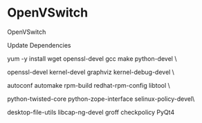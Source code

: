 # OpenVSwitch
OpenVSwitch 

Update Dependencies

yum -y install wget openssl-devel gcc make python-devel \

openssl-devel kernel-devel graphviz kernel-debug-devel  \

autoconf automake rpm-build redhat-rpm-config libtool \

python-twisted-core python-zope-interface selinux-policy-devel\

desktop-file-utils libcap-ng-devel groff checkpolicy PyQt4
